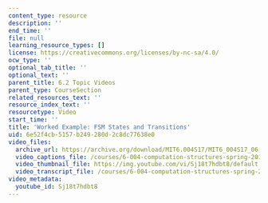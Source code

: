 ```yaml
---
content_type: resource
description: ''
end_time: ''
file: null
learning_resource_types: []
license: https://creativecommons.org/licenses/by-nc-sa/4.0/
ocw_type: ''
optional_tab_title: ''
optional_text: ''
parent_title: 6.2 Topic Videos
parent_type: CourseSection
related_resources_text: ''
resource_index_text: ''
resourcetype: Video
start_time: ''
title: 'Worked Example: FSM States and Transitions'
uid: 6e52f4cb-5157-b249-280d-2c8dc77638e0
video_files:
  archive_url: https://archive.org/download/MIT6.004S17/MIT6_004S17_06-02-07-01_300k.mp4
  video_captions_file: /courses/6-004-computation-structures-spring-2017/90b543c4820c50e8b850b7203ff8c0c0_Sj18t7hdbt8.vtt
  video_thumbnail_file: https://img.youtube.com/vi/Sj18t7hdbt8/default.jpg
  video_transcript_file: /courses/6-004-computation-structures-spring-2017/f8d5e9b17067d6285b299ba3bae5f257_Sj18t7hdbt8.pdf
video_metadata:
  youtube_id: Sj18t7hdbt8
---
```

